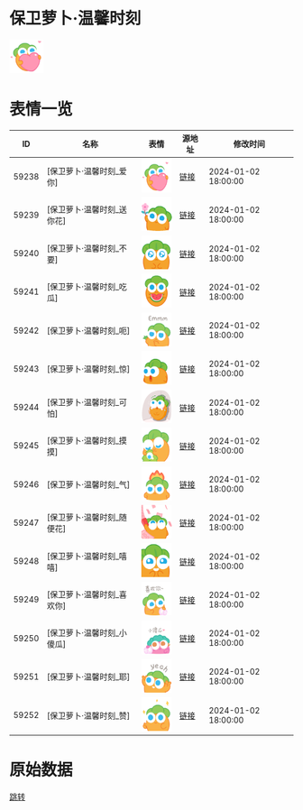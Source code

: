 # 保卫萝卜·温馨时刻

<img src="./cover.png" height="60" alt="cover" />

# 表情一览

|ID|名称|表情|源地址|修改时间|
|----|----|----|----|----|
|59238|[保卫萝卜·温馨时刻_爱你]|<img src="./pic/059238_%5B保卫萝卜·温馨时刻_爱你%5D.png" height="60" alt="爱你"/>|[链接](https://i0.hdslb.com/bfs/garb/658c61bfd8826275723a98b407206b289623d73f.png)|2024-01-02 18:00:00|
|59239|[保卫萝卜·温馨时刻_送你花]|<img src="./pic/059239_%5B保卫萝卜·温馨时刻_送你花%5D.png" height="60" alt="送你花"/>|[链接](https://i0.hdslb.com/bfs/garb/32e8c170bbab2e3a5d15681a6c70ec2a420069d6.png)|2024-01-02 18:00:00|
|59240|[保卫萝卜·温馨时刻_不要]|<img src="./pic/059240_%5B保卫萝卜·温馨时刻_不要%5D.png" height="60" alt="不要"/>|[链接](https://i0.hdslb.com/bfs/garb/5e56e528e8dfc672259d5fe7d63b73311119d306.png)|2024-01-02 18:00:00|
|59241|[保卫萝卜·温馨时刻_吃瓜]|<img src="./pic/059241_%5B保卫萝卜·温馨时刻_吃瓜%5D.png" height="60" alt="吃瓜"/>|[链接](https://i0.hdslb.com/bfs/garb/52ae5a806afd35ae71f499c1ae8c9a62ada9cf60.png)|2024-01-02 18:00:00|
|59242|[保卫萝卜·温馨时刻_呃]|<img src="./pic/059242_%5B保卫萝卜·温馨时刻_呃%5D.png" height="60" alt="呃"/>|[链接](https://i0.hdslb.com/bfs/garb/ed97d1e22f91a823177a906de6771e2baa6af367.png)|2024-01-02 18:00:00|
|59243|[保卫萝卜·温馨时刻_惊]|<img src="./pic/059243_%5B保卫萝卜·温馨时刻_惊%5D.png" height="60" alt="惊"/>|[链接](https://i0.hdslb.com/bfs/garb/6297cd529cf759ab806258eb51125ec79264287a.png)|2024-01-02 18:00:00|
|59244|[保卫萝卜·温馨时刻_可怕]|<img src="./pic/059244_%5B保卫萝卜·温馨时刻_可怕%5D.png" height="60" alt="可怕"/>|[链接](https://i0.hdslb.com/bfs/garb/2012d5dc489f4e7a2c9ab40126b263780a6c290b.png)|2024-01-02 18:00:00|
|59245|[保卫萝卜·温馨时刻_摸摸]|<img src="./pic/059245_%5B保卫萝卜·温馨时刻_摸摸%5D.png" height="60" alt="摸摸"/>|[链接](https://i0.hdslb.com/bfs/garb/4693521d6f7473dd2bc54b32506ccfde8e8cf512.png)|2024-01-02 18:00:00|
|59246|[保卫萝卜·温馨时刻_气]|<img src="./pic/059246_%5B保卫萝卜·温馨时刻_气%5D.png" height="60" alt="气"/>|[链接](https://i0.hdslb.com/bfs/garb/df4689f0ec42ffbeb45ff1d49e54bb29993497ef.png)|2024-01-02 18:00:00|
|59247|[保卫萝卜·温馨时刻_随便花]|<img src="./pic/059247_%5B保卫萝卜·温馨时刻_随便花%5D.png" height="60" alt="随便花"/>|[链接](https://i0.hdslb.com/bfs/garb/35cf37acff7e0984dec2c0312dac00fb44921d2c.png)|2024-01-02 18:00:00|
|59248|[保卫萝卜·温馨时刻_嘻嘻]|<img src="./pic/059248_%5B保卫萝卜·温馨时刻_嘻嘻%5D.png" height="60" alt="嘻嘻"/>|[链接](https://i0.hdslb.com/bfs/garb/66e62ace336a968fad1f956350049af1bd589d92.png)|2024-01-02 18:00:00|
|59249|[保卫萝卜·温馨时刻_喜欢你]|<img src="./pic/059249_%5B保卫萝卜·温馨时刻_喜欢你%5D.png" height="60" alt="喜欢你"/>|[链接](https://i0.hdslb.com/bfs/garb/8d9344f3e8af5e285eaef9f587a4f63d1868a1e9.png)|2024-01-02 18:00:00|
|59250|[保卫萝卜·温馨时刻_小傻瓜]|<img src="./pic/059250_%5B保卫萝卜·温馨时刻_小傻瓜%5D.png" height="60" alt="小傻瓜"/>|[链接](https://i0.hdslb.com/bfs/garb/94f62e20e5c1031b12ce5f57f58c5146279bd309.png)|2024-01-02 18:00:00|
|59251|[保卫萝卜·温馨时刻_耶]|<img src="./pic/059251_%5B保卫萝卜·温馨时刻_耶%5D.png" height="60" alt="耶"/>|[链接](https://i0.hdslb.com/bfs/garb/34b5fd88ea521e4bd2385cc9f08930bd8eff78ef.png)|2024-01-02 18:00:00|
|59252|[保卫萝卜·温馨时刻_赞]|<img src="./pic/059252_%5B保卫萝卜·温馨时刻_赞%5D.png" height="60" alt="赞"/>|[链接](https://i0.hdslb.com/bfs/garb/2f483b2653ea629050fad487b72caab8dac0e2fd.png)|2024-01-02 18:00:00|

# 原始数据

[跳转](./raw.json)

